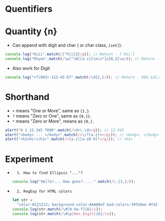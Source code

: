 # Quentifiers

# Quantity {n}

- Can append with digit and char ( or char class, `[set]`).

```js
console.log("Hiii".match(/[^h]i{3}/g)); // Return - ['Hii']
console.log("Dhyan".match(/\w[^\W][a-z][\w\s*]p{0,2}\w/)); // Return - 'Dhyan', p can occure 0 to 2(0,1,2). times.
```

- Also work for Digit

```js
console.log("+7(903)-123-45-67".match(/\d{2,}/)); // Return - 903,123,45,67
```

# Shorthand

- `+` means "One or More", same as `{1,}`.
- `?` means "Zero or One", same as `{0,1}`.
- `*` means "Zero or More", means as `{0,}`.

```js
alert("0 1 12.345 7890".match(/\d+\.\d+/g)); // 12.345
alert("<body> ... </body>".match(/<\/?[a-z]+>/gi)); // <body>, </body>
alert("<h1>Hi!</h1>".match(/<[a-z][a-z0-9]*>/gi)); // <h1>
```

# Experiment

-       1. How to find Ellipsis "..."?

  ```js
  console.log("Hello!... How goes?.....".match(/\.{3,}/));
  ```

-       2. RegExp for HTML colors
  ```js
  let str =
    "color:#121212; background-color:#AA00ef bad-colors:f#fddee #fd2 #12345678";
  console.log(str.match(/\#[0-9a-f]{6}/i));
  console.log(str.match(/\#\p{Hex_Digit}{6}/iu));
  ```

